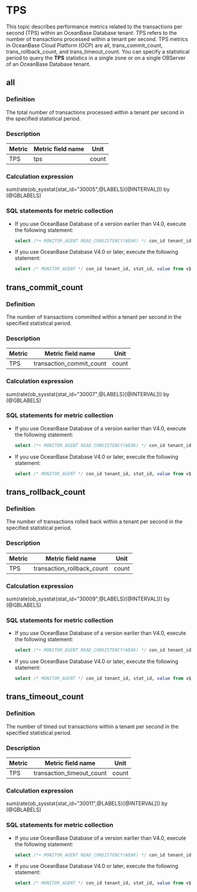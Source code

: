 # TPS

This topic describes performance metrics related to the transactions per second (TPS) within an OceanBase Database tenant. TPS refers to the number of transactions processed within a tenant per second. TPS metrics in OceanBase Cloud Platform (OCP) are all, trans_commit_count, trans_rollback_count, and trans_timeout_count. You can specify a statistical period to query the **TPS** statistics in a single zone or on a single OBServer of an OceanBase Database tenant.

## all

### Definition

The total number of transactions processed within a tenant per second in the specified statistical period.

### Description

| **Metric** | **Metric field name** | **Unit** |
|------------|-----------------------|----------|
| TPS        | tps     | count    |

### Calculation expression

sum(rate(ob_sysstat{stat_id="30005",@LABELS}[@INTERVAL])) by (@GBLABELS)

### SQL statements for metric collection

* If you use OceanBase Database of a version earlier than V4.0, execute the following statement:

  ```sql
  select /*+ MONITOR_AGENT READ_CONSISTENCY(WEAK) */ con_id tenant_id, stat_id, value from v$sysstat where stat_id IN (30005) and (con_id > 1000 or con_id = 1) and class < 1000
  ```

* If you use OceanBase Database V4.0 or later, execute the following statement:

  ```sql
  select /* MONITOR_AGENT */ con_id tenant_id, stat_id, value from v$sysstat where stat_id IN (30005) and (con_id > 1000 or con_id = 1) and class < 1000
  ```

## trans_commit_count

### Definition

The number of transactions committed within a tenant per second in the specified statistical period.

### Description

| **Metric** |  **Metric field name**   | **Unit** |
|------------|--------------------------|----------|
| TPS        | transaction_commit_count | count    |

### Calculation expression

sum(rate(ob_sysstat{stat_id="30007",@LABELS}[@INTERVAL])) by (@GBLABELS)

### SQL statements for metric collection

* If you use OceanBase Database of a version earlier than V4.0, execute the following statement:

  ```sql
  select /*+ MONITOR_AGENT READ_CONSISTENCY(WEAK) */ con_id tenant_id, stat_id, value from v$sysstat where stat_id IN (30007) and (con_id > 1000 or con_id = 1) and class < 1000
  ```

* If you use OceanBase Database V4.0 or later, execute the following statement:

  ```sql
  select /* MONITOR_AGENT */ con_id tenant_id, stat_id, value from v$sysstat where stat_id IN (30007) and (con_id > 1000 or con_id = 1) and class < 1000
  ```

## trans_rollback_count

### Definition

The number of transactions rolled back within a tenant per second in the specified statistical period.

### Description

| **Metric** |   **Metric field name**    | **Unit** |
|------------|----------------------------|----------|
| TPS        | transaction_rollback_count | count    |

### Calculation expression

sum(rate(ob_sysstat{stat_id="30009",@LABELS}[@INTERVAL])) by (@GBLABELS)

### SQL statements for metric collection

* If you use OceanBase Database of a version earlier than V4.0, execute the following statement:

  ```sql
  select /*+ MONITOR_AGENT READ_CONSISTENCY(WEAK) */ con_id tenant_id, stat_id, value from v$sysstat where stat_id IN (30009) and (con_id > 1000 or con_id = 1) and class < 1000
  ```

* If you use OceanBase Database V4.0 or later, execute the following statement:

  ```sql
  select /* MONITOR_AGENT */ con_id tenant_id, stat_id, value from v$sysstat where stat_id IN (30009) and (con_id > 1000 or con_id = 1) and class < 1000
  ```

## trans_timeout_count

### Definition

The number of timed out transactions within a tenant per second in the specified statistical period.

### Description

| **Metric** |   **Metric field name**   | **Unit** |
|------------|---------------------------|----------|
| TPS        | transaction_timeout_count | count    |

### Calculation expression

sum(rate(ob_sysstat{stat_id="30011",@LABELS}[@INTERVAL])) by (@GBLABELS)

### SQL statements for metric collection

* If you use OceanBase Database of a version earlier than V4.0, execute the following statement:

  ```sql
  select /*+ MONITOR_AGENT READ_CONSISTENCY(WEAK) */ con_id tenant_id, stat_id, value from v$sysstat where stat_id IN (30011) and (con_id > 1000 or con_id = 1) and class < 1000
  ```

* If you use OceanBase Database V4.0 or later, execute the following statement:

  ```sql
  select /* MONITOR_AGENT */ con_id tenant_id, stat_id, value from v$sysstat where stat_id IN (30011) and (con_id > 1000 or con_id = 1) and class < 1000
  ```
